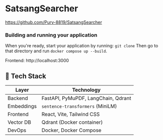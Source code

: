 # SatsangSearcher

https://github.com/Purv-8819/SatsangSearcher

### Building and running your application

When you're ready, start your application by running:
`git clone`
Then go to that directory and run
`docker compose up --build`.

Frontend: http://localhost:3000

## 🧱 Tech Stack

| Layer      | Technology                          |
| ---------- | ----------------------------------- |
| Backend    | FastAPI, PyMuPDF, LangChain, Qdrant |
| Embeddings | `sentence-transformers` (MiniLM)    |
| Frontend   | React, Vite, Tailwind CSS           |
| Vector DB  | Qdrant (Docker container)           |
| DevOps     | Docker, Docker Compose              |
